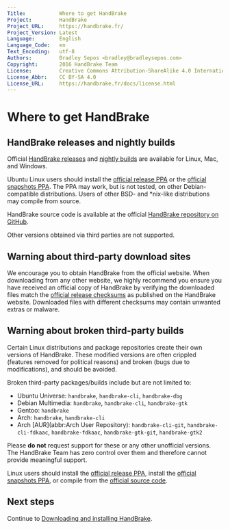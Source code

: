 ```yaml
---
Title:           Where to get HandBrake
Project:         HandBrake
Project_URL:     https://handbrake.fr/
Project_Version: Latest
Language:        English
Language_Code:   en
Text_Encoding:   utf-8
Authors:         Bradley Sepos <bradley@bradleysepos.com>
Copyright:       2016 HandBrake Team
License:         Creative Commons Attribution-ShareAlike 4.0 International
License_Abbr:    CC BY-SA 4.0
License_URL:     https://handbrake.fr/docs/license.html
---
```


Where to get HandBrake
======================

## HandBrake releases and nightly builds

Official [HandBrake releases](https://handbrake.fr/downloads.php) and [nightly builds](https://handbrake.fr/nightly.php) are available for Linux, Mac, and Windows.

<!-- .system-lin -->

Ubuntu Linux users should install the [official release PPA](https://launchpad.net/~stebbins/+archive/ubuntu/handbrake-releases) or the [official snapshots PPA](https://launchpad.net/~stebbins/+archive/ubuntu/handbrake-git-snapshots). The PPA may work, but is not tested, on other Debian-compatible distributions. Users of other BSD- and *nix-like distributions may compile from source.

<!-- /.system-lin -->

HandBrake source code is available at the official [HandBrake repository on GitHub](https://github.com/HandBrake/HandBrake).

Other versions obtained via third parties are not supported.

## Warning about third-party download sites

We encourage you to obtain HandBrake from the official website. When downloading from any other website, we highly recommend you ensure you have received an official copy of HandBrake by verifying the downloaded files match the [official release checksums](https://handbrake.fr/checksums.php) as published on the HandBrake website. Downloaded files with different checksums may contain unwanted extras or malware.

<!-- .system-lin -->

## Warning about broken third-party builds

Certain Linux distributions and package repositories create their own versions of HandBrake. These modified versions are often crippled (features removed for political reasons) and broken (bugs due to modifications), and should be avoided.

Broken third-party packages/builds include but are not limited to:

- Ubuntu Universe: `handbrake`, `handbrake-cli`, `handbrake-dbg`
- Debian Multimedia: `handbrake`, `handbrake-cli`, `handbrake-gtk`
- Gentoo: `handbrake`
- Arch: `handbrake`, `handbrake-cli`
- Arch [AUR](abbr:Arch User Repository): `handbrake-cli-git`, `handbrake-cli-fdkaac`, `handbrake-fdkaac`, `handbrake-gtk-git`, `handbrake-gtk2`

Please **do not** request support for these or any other unofficial versions. The HandBrake Team has zero control over them and therefore cannot provide meaningful support.

Linux users should install the [official release PPA](https://launchpad.net/~stebbins/+archive/ubuntu/handbrake-releases), install the [official snapshots PPA](https://launchpad.net/~stebbins/+archive/ubuntu/handbrake-releases), or compile from the [official source code](https://github.com/HandBrake/HandBrake).

<!-- /.system-lin -->

## Next steps

Continue to [Downloading and installing HandBrake](download-and-install.html).
